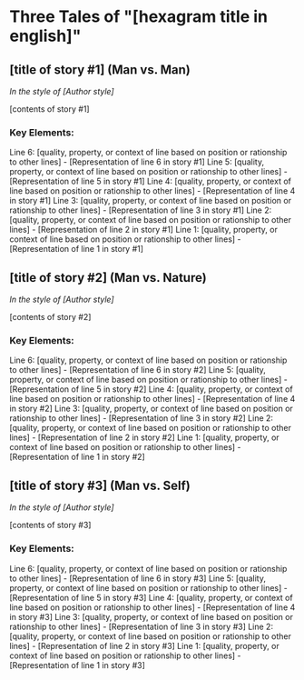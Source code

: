 # Three Tales of "[hexagram title in english]"

## [title of story #1] (Man vs. Man)
*In the style of [Author style]*

[contents of story #1]

### Key Elements:

Line 6: [quality, property, or context of line based on position or rationship to other lines] - [Representation of line 6 in story #1]
Line 5: [quality, property, or context of line based on position or rationship to other lines] - [Representation of line 5 in story #1]
Line 4: [quality, property, or context of line based on position or rationship to other lines] - [Representation of line 4 in story #1]
Line 3: [quality, property, or context of line based on position or rationship to other lines] - [Representation of line 3 in story #1]
Line 2: [quality, property, or context of line based on position or rationship to other lines] - [Representation of line 2 in story #1]
Line 1: [quality, property, or context of line based on position or rationship to other lines] - [Representation of line 1 in story #1]

## [title of story #2] (Man vs. Nature)
*In the style of [Author style]*

[contents of story #2]

### Key Elements:

Line 6: [quality, property, or context of line based on position or rationship to other lines] - [Representation of line 6 in story #2]
Line 5: [quality, property, or context of line based on position or rationship to other lines] - [Representation of line 5 in story #2]
Line 4: [quality, property, or context of line based on position or rationship to other lines] - [Representation of line 4 in story #2]
Line 3: [quality, property, or context of line based on position or rationship to other lines] - [Representation of line 3 in story #2]
Line 2: [quality, property, or context of line based on position or rationship to other lines] - [Representation of line 2 in story #2]
Line 1: [quality, property, or context of line based on position or rationship to other lines] - [Representation of line 1 in story #2]

## [title of story #3] (Man vs. Self)
*In the style of [Author style]*

[contents of story #3]

### Key Elements:

Line 6: [quality, property, or context of line based on position or rationship to other lines] - [Representation of line 6 in story #3]
Line 5: [quality, property, or context of line based on position or rationship to other lines] - [Representation of line 5 in story #3]
Line 4: [quality, property, or context of line based on position or rationship to other lines] - [Representation of line 4 in story #3]
Line 3: [quality, property, or context of line based on position or rationship to other lines] - [Representation of line 3 in story #3]
Line 2: [quality, property, or context of line based on position or rationship to other lines] - [Representation of line 2 in story #3]
Line 1: [quality, property, or context of line based on position or rationship to other lines] - [Representation of line 1 in story #3]

